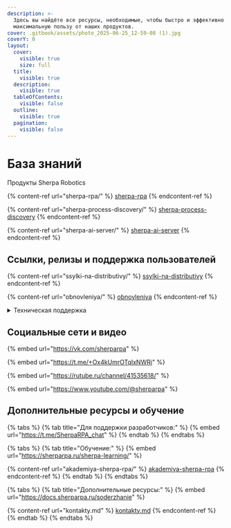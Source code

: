 ```yaml
---
description: >-
  Здесь вы найдёте все ресурсы, необходимые, чтобы быстро и эффективно получить
  максимальную пользу от наших продуктов.
cover: .gitbook/assets/photo_2025-06-25_12-59-08 (1).jpg
coverY: 0
layout:
  cover:
    visible: true
    size: full
  title:
    visible: true
  description:
    visible: true
  tableOfContents:
    visible: false
  outline:
    visible: true
  pagination:
    visible: false
---
```


# База знаний

Продукты Sherpa Robotics

{% content-ref url="sherpa-rpa/" %}
[sherpa-rpa](sherpa-rpa/)
{% endcontent-ref %}

{% content-ref url="sherpa-process-discovery/" %}
[sherpa-process-discovery](sherpa-process-discovery/)
{% endcontent-ref %}

{% content-ref url="sherpa-ai-server/" %}
[sherpa-ai-server](sherpa-ai-server/)
{% endcontent-ref %}

## Ссылки, релизы и поддержка пользователей

{% content-ref url="ssylki-na-distributivy/" %}
[ssylki-na-distributivy](ssylki-na-distributivy/)
{% endcontent-ref %}

{% content-ref url="obnovleniya/" %}
[obnovleniya](obnovleniya/)
{% endcontent-ref %}

<details>

<summary>Техническая поддержка</summary>

<a href="mailto:support@sherparpa.ru" class="button primary" data-icon="at">Написать сообщение</a>

</details>

## Социальные сети и видео

{% embed url="https://vk.com/sherparpa" %}

{% embed url="https://t.me/+Ox4kUmrOTqIxNWRi" %}

{% embed url="https://rutube.ru/channel/41535618/" %}

{% embed url="https://www.youtube.com/@sherparpa" %}

## Дополнительные ресурсы и обучение

{% tabs %}
{% tab title="Для поддержки разработчиков:" %}
{% embed url="https://t.me/SherpaRPA_chat" %}
{% endtab %}
{% endtabs %}

{% tabs %}
{% tab title="Обучение:" %}
{% embed url="https://sherparpa.ru/sherpa-learning/" %}

{% content-ref url="akademiya-sherpa-rpa/" %}
[akademiya-sherpa-rpa](akademiya-sherpa-rpa/)
{% endcontent-ref %}
{% endtab %}
{% endtabs %}

{% tabs %}
{% tab title="Дополнительные ресурсы:" %}
{% embed url="https://docs.sherparpa.ru/soderzhanie" %}

{% content-ref url="kontakty.md" %}
[kontakty.md](kontakty.md)
{% endcontent-ref %}
{% endtab %}
{% endtabs %}
